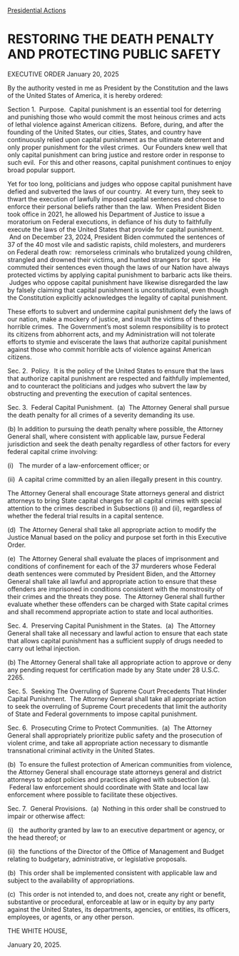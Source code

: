 
[Presidential Actions](https://www.whitehouse.gov/presidential-actions/) 

RESTORING THE DEATH PENALTY AND PROTECTING PUBLIC SAFETY
========================================================

EXECUTIVE ORDER 
January 20, 2025 



By the authority vested in me as President by the Constitution and the laws of the United States of America, it is hereby ordered:

Section 1.  Purpose.  Capital punishment is an essential tool for deterring and punishing those who would commit the most heinous crimes and acts of lethal violence against American citizens.  Before, during, and after the founding of the United States, our cities, States, and country have continuously relied upon capital punishment as the ultimate deterrent and only proper punishment for the vilest crimes.  Our Founders knew well that only capital punishment can bring justice and restore order in response to such evil.  For this and other reasons, capital punishment continues to enjoy broad popular support.

Yet for too long, politicians and judges who oppose capital punishment have defied and subverted the laws of our country.  At every turn, they seek to thwart the execution of lawfully imposed capital sentences and choose to enforce their personal beliefs rather than the law.  When President Biden took office in 2021, he allowed his Department of Justice to issue a moratorium on Federal executions, in defiance of his duty to faithfully execute the laws of the United States that provide for capital punishment.  And on December 23, 2024, President Biden commuted the sentences of 37 of the 40 most vile and sadistic rapists, child molesters, and murderers on Federal death row:  remorseless criminals who brutalized young children, strangled and drowned their victims, and hunted strangers for sport.  He commuted their sentences even though the laws of our Nation have always protected victims by applying capital punishment to barbaric acts like theirs.  Judges who oppose capital punishment have likewise disregarded the law by falsely claiming that capital punishment is unconstitutional, even though the Constitution explicitly acknowledges the legality of capital punishment.

These efforts to subvert and undermine capital punishment defy the laws of our nation, make a mockery of justice, and insult the victims of these horrible crimes.  The Government’s most solemn responsibility is to protect its citizens from abhorrent acts, and my Administration will not tolerate efforts to stymie and eviscerate the laws that authorize capital punishment against those who commit horrible acts of violence against American citizens.

Sec. 2.  Policy.  It is the policy of the United States to ensure that the laws that authorize capital punishment are respected and faithfully implemented, and to counteract the politicians and judges who subvert the law by obstructing and preventing the execution of capital sentences.

Sec. 3.  Federal Capital Punishment.  (a)  The Attorney General shall pursue the death penalty for all crimes of a severity demanding its use.

(b) In addition to pursuing the death penalty where possible, the Attorney General shall, where consistent with applicable law, pursue Federal jurisdiction and seek the death penalty regardless of other factors for every federal capital crime involving:

(i)   The murder of a law-enforcement officer; or

(ii)  A capital crime committed by an alien illegally present in this country.

The Attorney General shall encourage State attorneys general and district attorneys to bring State capital charges for all capital crimes with special attention to the crimes described in Subsections (i) and (ii), regardless of whether the federal trial results in a capital sentence.

(d)  The Attorney General shall take all appropriate action to modify the Justice Manual based on the policy and purpose set forth in this Executive Order.

(e)  The Attorney General shall evaluate the places of imprisonment and conditions of confinement for each of the 37 murderers whose Federal death sentences were commuted by President Biden, and the Attorney General shall take all lawful and appropriate action to ensure that these offenders are imprisoned in conditions consistent with the monstrosity of their crimes and the threats they pose.  The Attorney General shall further evaluate whether these offenders can be charged with State capital crimes and shall recommend appropriate action to state and local authorities.

Sec. 4.  Preserving Capital Punishment in the States.  (a)  The Attorney General shall take all necessary and lawful action to ensure that each state that allows capital punishment has a sufficient supply of drugs needed to carry out lethal injection.

(b) The Attorney General shall take all appropriate action to approve or deny any pending request for certification made by any State under 28 U.S.C. 2265.

Sec. 5.  Seeking The Overruling of Supreme Court Precedents That Hinder Capital Punishment.  The Attorney General shall take all appropriate action to seek the overruling of Supreme Court precedents that limit the authority of State and Federal governments to impose capital punishment.

Sec. 6.  Prosecuting Crime to Protect Communities.  (a)  The Attorney General shall appropriately prioritize public safety and the prosecution of violent crime, and take all appropriate action necessary to dismantle transnational criminal activity in the United States.

(b)  To ensure the fullest protection of American communities from violence, the Attorney General shall encourage state attorneys general and district attorneys to adopt policies and practices aligned with subsection (a).  Federal law enforcement should coordinate with State and local law enforcement where possible to facilitate these objectives.

Sec. 7.  General Provisions.  (a)  Nothing in this order shall be construed to impair or otherwise affect:

(i)   the authority granted by law to an executive department or agency, or the head thereof; or

(ii)  the functions of the Director of the Office of Management and Budget relating to budgetary, administrative, or legislative proposals.

(b)  This order shall be implemented consistent with applicable law and subject to the availability of appropriations.

(c)  This order is not intended to, and does not, create any right or benefit, substantive or procedural, enforceable at law or in equity by any party against the United States, its departments, agencies, or entities, its officers, employees, or agents, or any other person.

THE WHITE HOUSE,

January 20, 2025.



